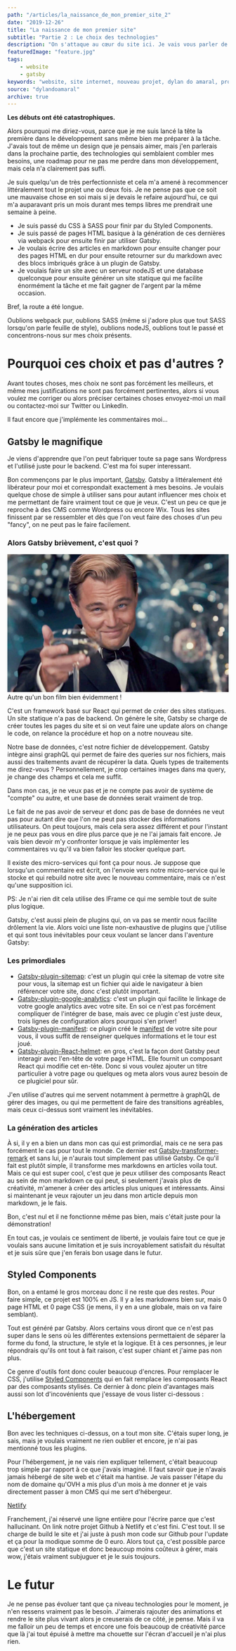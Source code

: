 ```yaml
---
path: "/articles/la_naissance_de_mon_premier_site_2"
date: "2019-12-26"
title: "La naissance de mon premier site"
subtitle: "Partie 2 : Le choix des technologies"
description: "On s'attaque au cœur du site ici. Je vais vous parler de toutes les technologies utilisées à ce jour et le pourquoi du comment du point de vue d'un néophyte en programmation web."
featuredImage: "feature.jpg"
tags:
    - website
    - gatsby
keywords: "website, site internet, nouveau projet, dylan do amaral, programmation, front end, Gatsby, site vitrine, blog, blogs, article, articles, faire un blog, écrire des articles, site statique"
source: "dylandoamaral"
archive: true
---
```


**Les débuts ont été catastrophiques.**

Alors pourquoi me diriez-vous, parce que je me suis lancé la tête la première dans le développement sans même bien me préparer à la tâche. J'avais tout de même un design que je pensais aimer, mais j'en parlerais dans la prochaine partie, des technologies qui semblaient combler mes besoins, une roadmap pour ne pas me perdre dans mon développement, mais cela n'a clairement pas suffi.

Je suis quelqu'un de très perfectionniste et cela m'a amené à recommencer littéralement tout le projet une ou deux fois. Je ne pense pas que ce soit une mauvaise chose en soi mais si je devais le refaire aujourd'hui, ce qui m'a auparavant pris un mois durant mes temps libres me prendrait une semaine à peine.

- Je suis passé du CSS à SASS pour finir par du Styled Components.
- Je suis passé de pages HTML basique à la génération de ces dernières via webpack pour ensuite finir par utiliser Gatsby.
- Je voulais écrire des articles en markdown pour ensuite changer pour des pages HTML en dur pour ensuite retourner sur du markdown avec des blocs imbriqués grâce à un plugin de Gatsby.
- Je voulais faire un site avec un serveur nodeJS et une database quelconque pour ensuite générer un site statique qui me facilite énormément la tâche et me fait gagner de l'argent par la même occasion.

Bref, la route a été longue.

Oublions webpack pur, oublions SASS (même si j'adore plus que tout SASS lorsqu'on parle feuille de style), oublions nodeJS, oublions tout le passé et concentrons-nous sur mes choix présents. 

# Pourquoi ces choix et pas d'autres ?

Avant toutes choses, mes choix ne sont pas forcément les meilleurs, et même mes justifications ne sont pas forcément pertinentes, alors si vous voulez me corriger ou alors préciser certaines choses envoyez-moi un mail ou contactez-moi sur Twitter ou LinkedIn. 

Il faut encore que j'implémente les commentaires moi...

## Gatsby le magnifique

<aside-element>
    <callout-element type="warning">Je viens d'apprendre que l'on peut fabriquer toute sa page sans Wordpress et l'utilisé juste pour le backend. C'est ma foi super interessant.</callout-element>
</aside-element>

Bon commençons par le plus important, [Gatsby](https://www.gatsbyjs.org/). Gatsby a littéralement été libérateur pour moi et correspondait exactement à mes besoins. Je voulais quelque chose de simple à utiliser sans pour autant influencer mes choix et me permettant de faire vraiment tout ce que je veux. C'est un peu ce que je reproche à des CMS comme Wordpress ou encore Wix. Tous les sites finissent par se ressembler et dès que l'on veut faire des choses d'un peu "fancy", on ne peut pas le faire facilement.

### Alors Gatsby brièvement, c'est quoi ?

<img src="gatsby.jpg" alt="Gatsby">
<thumb-caption>Autre qu'un bon film bien évidemment !</thumb-caption>

C'est un framework basé sur React qui permet de créer des sites statiques. Un site statique n'a pas de backend. On génère le site, Gatsby se charge de créer toutes les pages du site et si on veut faire une update alors on change le code, on relance la procédure et hop on a notre nouveau site.

Notre base de données, c'est notre fichier de développement. Gatsby intègre ainsi graphQL qui permet de faire des queries sur nos fichiers, mais aussi des traitements avant de récupérer la data. Quels types de traitements me direz-vous ? Personnellement, je crop certaines images dans ma query, je change des champs et cela me suffit.

Dans mon cas, je ne veux pas et je ne compte pas avoir de système de "compte" ou autre, et une base de données serait vraiment de trop.

Le fait de ne pas avoir de serveur et donc pas de base de données ne veut pas pour autant dire que l'on ne peut pas stocker des informations utilisateurs. On peut toujours, mais cela sera assez différent et pour l'instant je ne peux pas vous en dire plus parce que je ne l'ai jamais fait encore. Je vais bien devoir m'y confronter lorsque je vais implémenter les commentaires vu qu'il va bien falloir les stocker quelque part. 

Il existe des micro-services qui font ça pour nous. Je suppose que lorsqu'un commentaire est écrit, on l'envoie vers notre micro-service qui le stocke et qui rebuild notre site avec le nouveau commentaire, mais ce n'est qu'une supposition ici.

PS: Je n'ai rien dit cela utilise des IFrame ce qui me semble tout de suite plus logique.

Gatsby, c'est aussi plein de plugins qui, on va pas se mentir nous facilite drôlement la vie. Alors voici une liste non-exhaustive de plugins que j'utilise et qui sont tous inévitables pour ceux voulant se lancer dans l'aventure Gatsby:

### Les primordiales

- [Gatsby-plugin-sitemap](https://www.Gatsby.org/packages/Gatsby-plugin-sitemap): c'est un plugin qui crée la sitemap de votre site pour vous, la sitemap est un fichier qui aide le navigateur à bien référencer votre site, donc c'est plutôt important.
- [Gatsby-plugin-google-analytics](https://www.Gatsby.org/packages/Gatsby-plugin-google-analytics): c'est un plugin qui facilite le linkage de votre google analytics avec votre site. En soi ce n'est pas forcément compliquer de l'intégrer de base, mais avec ce plugin c'est juste deux, trois lignes de configuration alors pourquoi s'en priver!
- [Gatsby-plugin-manifest](https://www.Gatsby.org/packages/Gatsby-plugin-manifest): ce plugin créé le [manifest](https://developers.google.com/web/fundamentals/web-app-manifest) de votre site pour vous, il vous suffit de renseigner quelques informations et le tour est joué.
- [Gatsby-plugin-React-helmet](https://www.Gatsby.org/packages/Gatsby-plugin-React-helmet): en gros, c'est la façon dont Gatsby peut interagir avec l'en-tête de votre page HTML. Elle fournit un composant React qui modifie cet en-tête. Donc si vous voulez ajouter un titre particulier à votre page ou quelques og meta alors vous aurez besoin de ce plugiciel pour sûr.

J'en utilise d'autres qui me servent notamment à permettre à graphQL de gérer des images, ou qui me permettent de faire des transitions agréables, mais ceux ci-dessus sont vraiment les inévitables.

### La génération des articles

À si, il y en a bien un dans mon cas qui est primordial, mais ce ne sera pas forcément le cas pour tout le monde. Ce dernier est [Gatsby-transformer-remark](https://www.Gatsby.org/packages/Gatsby-transformer-remark) et sans lui, je n'aurais tout simplement pas utilisé Gatsby. Ce qu'il fait est plutôt simple, il transforme mes markdowns en articles voila tout. Mais ce qui est super cool, c'est que je peux utiliser des composants React au sein de mon markdown ce qui peut, si seulement j'avais plus de créativité, m'amener à créer des articles plus uniques et intéressants. Ainsi si maintenant je veux rajouter un jeu dans mon article depuis mon markdown, je le fais.

<fancy-demonstration></fancy-demonstration>

Bon, c'est nul et il ne fonctionne même pas bien, mais c'était juste pour la démonstration!

En tout cas, je voulais ce sentiment de liberté, je voulais faire tout ce que je voulais sans aucune limitation et je suis incroyablement satisfait du résultat et je suis sûre que j'en ferais bon usage dans le futur.

## Styled Components

Bon, on a entamé le gros morceau donc il ne reste que des restes. Pour faire simple, ce projet est 100% en JS. Il y a les markdowns bien sur, mais 0 page HTML et 0 page CSS (je mens, il y en a une globale, mais on va faire semblant). 

Tout est généré par Gatsby. Alors certains vous diront que ce n'est pas super dans le sens où les différentes extensions permettaient de séparer la forme du fond, la structure, le style et la logique. Et à ces personnes, je leur répondrais qu'ils ont tout à fait raison, c'est super chiant et j'aime pas non plus.

Ce genre d'outils font donc couler beaucoup d'encres. Pour remplacer le CSS, j'utilise [Styled Components](https://www.styled-components.com/) qui en fait remplace les composants React par des composants stylisés. Ce dernier à donc plein d'avantages mais aussi son lot d'incovénients que j'essaye de vous lister ci-dessous :

<pros-and-cons 
pros="Cela me permet d'avoir des variables globales pour tout mes fichiers/On peut utiliser les props de nos composants dans notre style/Nos fichiers CSS sont optimisés puisqu'ils contiennent le strict minimum" 
cons ="On perd la différentiation entre structure et style/On se retrouve à imbriquer du CSS dans du JS/On perd en indépendance/On perd en lisibilité lorsqu'on veut inspecter un élément du DOM">

## L'hébergement

Bon avec les techniques ci-dessus, on a tout mon site. C'étais super long, je sais, mais je voulais vraiment ne rien oublier et encore, je n'ai pas mentionné tous les plugins.

Pour l'hébergement, je ne vais rien expliquer tellement, c'était beaucoup trop simple par rapport à ce que j'avais imaginé. Il faut savoir que je n'avais jamais hébergé de site web et c'était ma hantise. Je vais passer l'étape du nom de domaine qu'OVH a mis plus d'un mois à me donner et je vais directement passer à mon CMS qui me sert d'hébergeur.

[Netlify](https://www.netlify.com/)

Franchement, j'ai réservé une ligne entière pour l'écrire parce que c'est hallucinant. On link notre projet Github à Netlify et c'est fini. C'est tout. Il se charge de build le site et j'ai juste à push mon code sur Github pour l'update et ça pour la modique somme de 0 euro. Alors tout ça, c'est possible parce que c'est un site statique et donc beaucoup moins coûteux à gérer, mais wow, j'étais vraiment subjuguer et je le suis toujours.

# Le futur

Je ne pense pas évoluer tant que ça niveau technologies pour le moment, je n'en ressens vraiment pas le besoin. J'aimerais rajouter des animations et rendre le site plus vivant alors je creuserais de ce côté, je pense. Mais il va me falloir un peu de temps et encore une fois beaucoup de créativité parce que là j'ai tout épuisé à mettre ma chouette sur l'écran d'accueil je n'ai plus rien.
